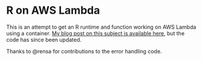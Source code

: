 # R on AWS Lambda

This is an attempt to get an R runtime and function working on AWS Lambda using a container. [My blog post on this subject is available here](https://mdneuzerling.com/post/r-on-aws-lambda-with-containers/), but the code has since been updated.

Thanks to @rensa for contributions to the error handling code.
